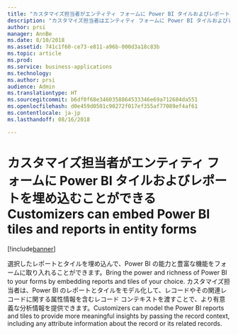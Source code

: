 ```yaml
---
title: "カスタマイズ担当者がエンティティ フォームに Power BI タイルおよびレポートを埋め込むことができる"
description: "カスタマイズ担当者はエンティティ フォームに Power BI タイルおよびレポートを埋め込めるようになりました"
author: prsi
manager: AnnBe
ms.date: 8/10/2018
ms.assetid: 741c1f60-ce73-e811-a96b-000d3a18c83b
ms.topic: article
ms.prod: 
ms.service: business-applications
ms.technology: 
ms.author: prsi
audience: Admin
ms.translationtype: HT
ms.sourcegitcommit: b6df0f68e3460358864533346e69a712684da551
ms.openlocfilehash: d0e459d0501c90272f017ef355af77089ef4af61
ms.contentlocale: ja-jp
ms.lasthandoff: 08/16/2018

---
```

# <a name="customizers-can-embed-power-bi-tiles-and-reports-in-entity-forms"></a><span data-ttu-id="a297f-103">カスタマイズ担当者がエンティティ フォームに Power BI タイルおよびレポートを埋め込むことができる</span><span class="sxs-lookup"><span data-stu-id="a297f-103">Customizers can embed Power BI tiles and reports in entity forms</span></span>


[!include[banner](../../includes/banner.md)]

<span data-ttu-id="a297f-104">選択したレポートとタイルを埋め込んで、Power BI の能力と豊富な機能をフォームに取り入れることができます。</span><span class="sxs-lookup"><span data-stu-id="a297f-104">Bring the power and richness of Power BI to your forms by embedding reports and tiles of your choice.</span></span> <span data-ttu-id="a297f-105">カスタマイズ担当者は、Power BI のレポートとタイルをモデル化して、レコードやその関連レコードに関する属性情報を含むレコード コンテキストを渡すことで、より有意義な分析情報を提供できます。</span><span class="sxs-lookup"><span data-stu-id="a297f-105">Customizers can model the Power BI reports and tiles to provide more meaningful insights by passing the record context, including any attribute information about the record or its related records.</span></span>

